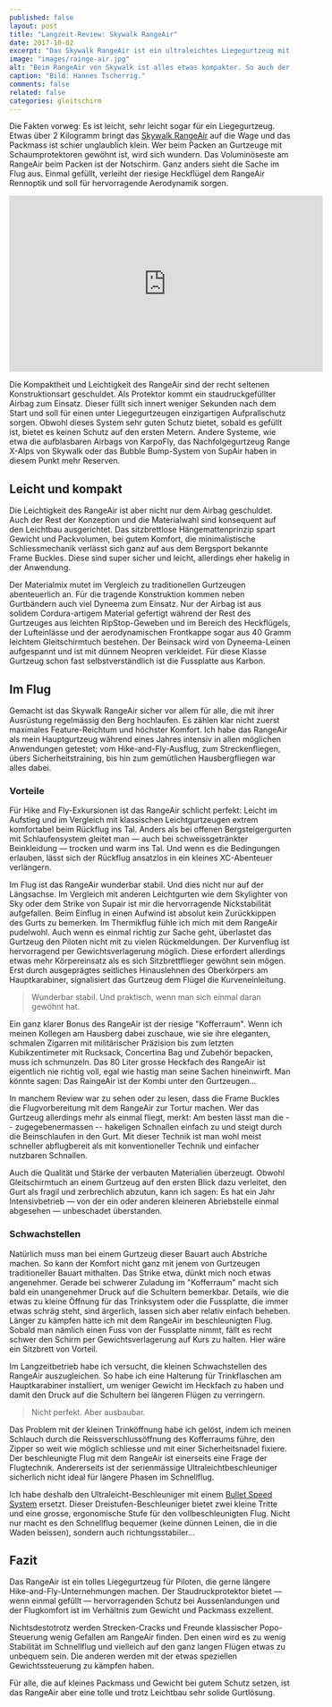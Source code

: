 ```yaml
---
published: false
layout: post
title: "Langzeit-Review: Skywalk RangeAir"
date: 2017-10-02
excerpt: "Das Skywalk RangeAir ist ein ultraleichtes Liegegurtzeug mit grossem Airbag und herausragender Aerodynamik. Doch hält die Leichtkonstruktion? Wir resümieren nach einem Jahr mit dem RangeAir."
image: "images/rainge-air.jpg"
alt: "Beim RangeAir von Skywalk ist alles etwas kompakter. So auch der Packsack..."
caption: "Bild: Hannes Tscherrig."
comments: false
related: false
categories: gleitschirm
---
```


Die Fakten vorweg: Es ist leicht, sehr leicht sogar für ein Liegegurtzeug. Etwas über 2 Kilogramm bringt das [Skywalk RangeAir](https://skywalk.info/project/range-air/) auf die Wage und das Packmass ist schier unglaublich klein. Wer beim Packen an Gurtzeuge mit Schaumprotektoren gewöhnt ist, wird sich wundern. Das Voluminöseste am RangeAir beim Packen ist der Notschirm. Ganz anders sieht die Sache im Flug aus. Einmal gefüllt, verleiht der riesige Heckflügel dem RangeAir Rennoptik und soll für hervorragende Aerodynamik sorgen.

<div class="frame">
    <iframe width="560" height="315" src="https://www.youtube.com/embed/iDr4_kfo0VE?rel=0&amp;controls=0&amp;showinfo=0&amp;start=50" frameborder="0" allowfullscreen></iframe>
</div>


Die Kompaktheit und Leichtigkeit des RangeAir sind der recht seltenen Konstruktionsart geschuldet. Als Protektor kommt ein staudruckgefüllter Airbag zum Einsatz. Dieser füllt sich innert weniger Sekunden nach dem Start und soll für einen unter Liegegurtzeugen einzigartigen Aufprallschutz sorgen. Obwohl dieses System sehr guten Schutz bietet, sobald es gefüllt ist, bietet es keinen Schutz auf den ersten Metern. Andere Systeme, wie etwa die aufblasbaren Airbags von KarpoFly, das Nachfolgegurtzeug Range X-Alps von Skywalk oder das Bubble Bump-System von SupAir haben in diesem Punkt mehr Reserven.

## Leicht und kompakt

Die Leichtigkeit des RangeAir ist aber nicht nur dem Airbag geschuldet. Auch der Rest der Konzeption und die Materialwahl sind konsequent auf den Leichtbau ausgerichtet. Das sitzbrettlose Hängemattenprinzip spart Gewicht und Packvolumen, bei gutem Komfort, die minimalistische Schliessmechanik verlässt sich ganz auf aus dem Bergsport bekannte Frame Buckles. Diese sind super sicher und leicht, allerdings eher hakelig in der Anwendung. 

Der Materialmix mutet im Vergleich zu traditionellen Gurtzeugen abenteuerlich an.
Für die tragende Konstruktion kommen neben Gurtbändern auch viel Dyneema zum Einsatz. Nur der Airbag ist aus solidem Cordura-artigem Material gefertigt während der Rest des Gurtzeuges aus leichten RipStop-Geweben und im Bereich des Heckflügels, der Lufteinlässe und der aerodynamischen Frontkappe sogar aus 40 Gramm leichtem Gleitschirmtuch bestehen. Der Beinsack wird von Dyneema-Leinen aufgespannt und ist mit dünnem Neopren verkleidet. Für diese Klasse Gurtzeug schon fast selbstverständlich ist die Fussplatte aus Karbon.

## Im Flug

Gemacht ist das Skywalk RangeAir sicher vor allem für alle, die mit ihrer Ausrüstung regelmässig den Berg hochlaufen. Es zählen klar nicht zuerst maximales Feature-Reichtum und höchster Komfort. Ich habe das RangeAir als mein Hauptgurtzeug während eines Jahres intensiv in allen möglichen Anwendungen getestet; vom Hike-and-Fly-Ausflug, zum Streckenfliegen, übers Sicherheitstraining, bis hin zum gemütlichen Hausbergfliegen war alles dabei.

### Vorteile

Für Hike and Fly-Exkursionen ist das RangeAir schlicht perfekt: Leicht im Aufstieg und im Vergleich mit klassischen Leichtgurtzeugen extrem komfortabel beim Rückflug ins Tal. Anders als bei offenen Bergsteigergurten mit Schlaufensystem gleitet man — auch bei schweissgetränkter Beinkleidung — trocken und warm ins Tal. Und wenn es die Bedingungen erlauben, lässt sich der Rückflug ansatzlos in ein kleines XC-Abenteuer verlängern.

Im Flug ist das RangeAir wunderbar stabil. Und dies nicht nur auf der Längsachse. Im Vergleich mit anderen Leichtgurten wie dem Skylighter von Sky oder dem Strike von Supair ist mir die hervorragende Nickstabilität aufgefallen. Beim Einflug in einen Aufwind ist absolut kein Zurückkippen des Gurts zu bemerken. Im Thermikflug fühle ich mich mit dem RangeAir pudelwohl. Auch wenn es einmal richtig zur Sache geht, überlastet das Gurtzeug den Piloten nicht mit zu vielen Rückmeldungen. Der Kurvenflug ist hervorragend per Gewichtsverlagerung möglich. Diese erfordert allerdings etwas mehr Körpereinsatz als es sich Sitzbrettflieger gewöhnt sein mögen. Erst durch ausgeprägtes seitliches Hinauslehnen des Oberkörpers am Hauptkarabiner, signalisiert das Gurtzeug dem Flügel die Kurveneinleitung.

> Wunderbar stabil. Und praktisch, wenn man sich einmal daran gewöhnt hat.

Ein ganz klarer Bonus des RangeAir ist der riesige "Kofferraum". Wenn ich meinen Kollegen am Hausberg dabei zuschaue, wie sie ihre eleganten, schmalen Zigarren mit militärischer Präzision bis zum letzten Kubikzentimeter mit Rucksack, Concertina Bag und Zubehör bepacken, muss ich schmunzeln. Das 80 Liter grosse Heckfach des RangeAir ist eigentlich nie richtig voll, egal wie hastig man seine Sachen hineinwirft. Man könnte sagen: Das RaingeAir ist der Kombi unter den Gurtzeugen…

In manchem Review war zu sehen oder zu lesen, dass die Frame Buckles die Flugvorbereitung mit dem RangeAir zur Tortur machen. Wer das Gurtzeug allerdings mehr als einmal fliegt, merkt: Am besten lässt man die -- zugegebenermassen -- hakeligen Schnallen einfach zu und steigt durch die Beinschlaufen in den Gurt. Mit dieser Technik ist man wohl meist schneller abflugbereit als mit konventioneller Technik und einfacher nutzbaren Schnallen.

Auch die Qualität und Stärke der verbauten Materialien überzeugt. Obwohl Gleitschirmtuch an einem Gurtzeug auf den ersten Blick dazu verleitet, den Gurt als fragil und zerbrechlich abzutun, kann ich sagen: Es hat ein Jahr Intensivbetrieb — von der ein oder anderen kleineren Abriebstelle einmal abgesehen — unbeschadet überstanden.

### Schwachstellen

Natürlich muss man bei einem Gurtzeug dieser Bauart auch Abstriche machen. So kann der Komfort nicht ganz mit jenem von Gurtzeugen traditioneller Bauart mithalten. Das Strike etwa, dünkt mich noch etwas angenehmer. Gerade bei schwerer Zuladung im "Kofferraum" macht sich bald ein unangenehmer Druck auf die Schultern bemerkbar. Details, wie die etwas zu kleine Öffnung für das Trinksystem oder die Fussplatte, die immer etwas schräg steht, sind ärgerlich, lassen sich aber relativ einfach beheben. Länger zu kämpfen hatte ich mit dem RangeAir im beschleunigten Flug. Sobald man nämlich einen Fuss von der Fussplatte nimmt, fällt es recht schwer den Schirm per Gewichtsverlagerung auf Kurs zu halten. Hier wäre ein Sitzbrett von Vorteil. 

Im Langzeitbetrieb habe ich versucht, die kleinen Schwachstellen des RangeAir auszugleichen. So habe ich eine Halterung für Trinkflaschen am Hauptkarabiner installiert, um weniger Gewicht im Heckfach zu haben und damit den Druck auf die Schultern bei längeren Flügen zu verringern.

> Nicht perfekt. Aber ausbaubar.

Das Problem mit der kleinen Trinköffnung habe ich gelöst, indem ich meinen Schlauch durch die Reissverschlussöffnung des Kofferraums führe, den Zipper so weit wie möglich schliesse und mit einer Sicherheitsnadel fixiere. Der beschleunigte Flug mit dem RangeAir ist einerseits eine Frage der Flugtechnik. Andererseits ist der serienmässige Ultraleichtbeschleuniger sicherlich nicht ideal für längere Phasen im Schnellflug. 

Ich habe deshalb den Ultraleicht-Beschleuniger mit einem [Bullet Speed System](http://www.bullet-speedbar.com/) ersetzt. Dieser Dreistufen-Beschleuniger bietet zwei kleine Tritte und eine grosse, ergonomische Stufe für den vollbeschleunigten Flug. Nicht nur macht es den Schnellflug bequemer (keine dünnen Leinen, die in die Waden beissen), sondern auch richtungsstabiler…

## Fazit

Das RangeAir ist ein tolles Liegegurtzeug für Piloten, die gerne längere Hike-and-Fly-Unternehmungen machen. Der Staudruckprotektor bietet — wenn einmal gefüllt — hervorragenden Schutz bei Aussenlandungen und der Flugkomfort ist im Verhältnis zum Gewicht und Packmass exzellent.

Nichtsdestotrotz werden Strecken-Cracks und Freunde klassischer Popo-Steuerung wenig Gefallen am RangeAir finden. Den einen wird es zu wenig Stabilität im Schnellflug und vielleich auf den ganz langen Flügen etwas zu unbequem sein. Die anderen werden mit der etwas speziellen Gewichtssteuerung zu kämpfen haben.

Für alle, die auf kleines Packmass und Gewicht bei gutem Schutz setzen, ist das RangeAir aber eine tolle und trotz Leichtbau sehr solide Gurtlösung.